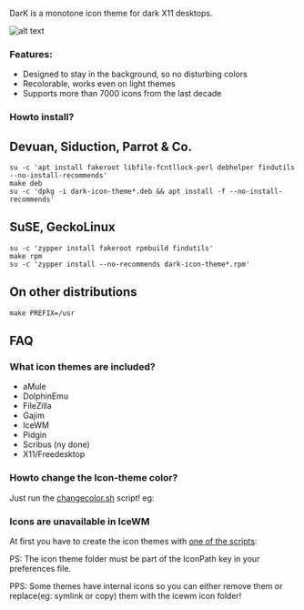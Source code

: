 DarK is a monotone icon theme for dark X11 desktops.

![alt text](https://gitlab.com/sixsixfive/dark-icons/raw/master/.preview.png)

### Features:

* Designed to stay in the background, so no disturbing colors
* Recolorable, works even on light themes
* Supports more than 7000 icons from the last decade

### Howto install?

## Devuan, Siduction, Parrot & Co.

```
su -c 'apt install fakeroot libfile-fcntllock-perl debhelper findutils --no-install-recommends'
make deb
su -c 'dpkg -i dark-icon-theme*.deb && apt install -f --no-install-recommends'
```
## SuSE, GeckoLinux

```
su -c 'zypper install fakeroot rpmbuild findutils'
make rpm
su -c 'zypper install --no-recommends dark-icon-theme*.rpm'
```

## On other distributions

```
make PREFIX=/usr
```

## FAQ

### What icon themes are included?

* aMule
* DolphinEmu
* FileZilla
* Gajim
* IceWM
* Pidgin
* Scribus (ny done)
* X11/Freedesktop

### Howto change the Icon-theme color?

Just run the [changecolor.sh](https://gitlab.com/sixsixfive/dark-icons/blob/master/DarK/changecolor.sh) script! eg:

### Icons are unavailable in IceWM

At first you have to create the icon themes with [one of the scripts](https://gitlab.com/sixsixfive/dark-icons/blob/master/DarK/App_themes/icewm_dark):

PS: The icon theme folder must be part of the IconPath key in your preferences file.

PPS: Some themes have internal icons so you can either remove them or replace(eg: symlink or copy) them with the icewm icon folder!
